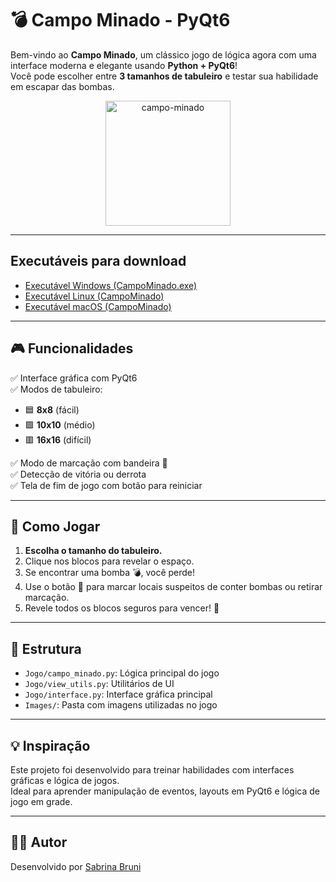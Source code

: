 # 💣 Campo Minado - PyQt6

Bem-vindo ao **Campo Minado**, um clássico jogo de lógica agora com uma interface moderna e elegante usando **Python + PyQt6**!  
Você pode escolher entre **3 tamanhos de tabuleiro** e testar sua habilidade em escapar das bombas.

<div align="center">
  <img src="https://play-lh.googleusercontent.com/tnsq20TaSFBOpR4UE1pjB2qf4CZDYJsX1QimrAj9BuVnyOJwDOCiWOS5cb2p-tLuHA=w240-h480-rw" alt="campo-minado" width="200"/>
</div>

---

## Executáveis para download

- [Executável Windows (CampoMinado.exe)](https://github.com/SabrinaBruni28/JogoCampoMinado-2.0/actions/runs/16603278190/artifacts/3641494300)
- [Executável Linux (CampoMinado)](https://github.com/SabrinaBruni28/JogoCampoMinado-2.0/actions/runs/16603278190/artifacts/3641495623)
- [Executável macOS (CampoMinado)](https://github.com/SabrinaBruni28/JogoCampoMinado-2.0/actions/runs/16603278190/artifacts/3641494096)

---

## 🎮 Funcionalidades

✅ Interface gráfica com PyQt6  
✅ Modos de tabuleiro:  
- 🟦 **8x8** (fácil)  
- 🟪 **10x10** (médio)  
- 🟥 **16x16** (difícil)  

✅ Modo de marcação com bandeira 🚩  
✅ Detecção de vitória ou derrota  
✅ Tela de fim de jogo com botão para reiniciar   

---

## 🧠 Como Jogar

1. **Escolha o tamanho do tabuleiro.**
2. Clique nos blocos para revelar o espaço.
3. Se encontrar uma bomba 💣, você perde!
4. Use o botão 🚩 para marcar locais suspeitos de conter bombas ou retirar marcação.
5. Revele todos os blocos seguros para vencer! 🎉

---

## 🧩 Estrutura

- `Jogo/campo_minado.py`: Lógica principal do jogo
- `Jogo/view_utils.py`: Utilitários de UI
- `Jogo/interface.py`: Interface gráfica principal
- `Images/`: Pasta com imagens utilizadas no jogo

---

## 💡 Inspiração

Este projeto foi desenvolvido para treinar habilidades com interfaces gráficas e lógica de jogos.  
Ideal para aprender manipulação de eventos, layouts em PyQt6 e lógica de jogo em grade.

---
## 🧑‍💻 Autor

Desenvolvido por [Sabrina Bruni](https://github.com/SabrinaBruni28)

